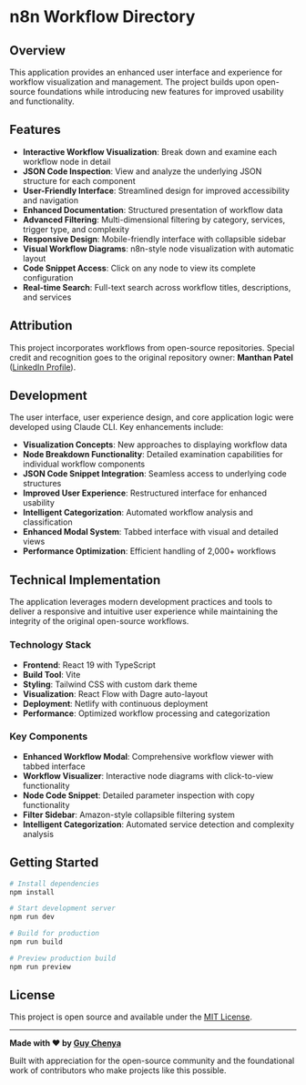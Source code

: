 # n8n Workflow Directory

## Overview

This application provides an enhanced user interface and experience for workflow visualization and management. The project builds upon open-source foundations while introducing new features for improved usability and functionality.

## Features

* **Interactive Workflow Visualization**: Break down and examine each workflow node in detail
* **JSON Code Inspection**: View and analyze the underlying JSON structure for each component
* **User-Friendly Interface**: Streamlined design for improved accessibility and navigation
* **Enhanced Documentation**: Structured presentation of workflow data
* **Advanced Filtering**: Multi-dimensional filtering by category, services, trigger type, and complexity
* **Responsive Design**: Mobile-friendly interface with collapsible sidebar
* **Visual Workflow Diagrams**: n8n-style node visualization with automatic layout
* **Code Snippet Access**: Click on any node to view its complete configuration
* **Real-time Search**: Full-text search across workflow titles, descriptions, and services

## Attribution

This project incorporates workflows from open-source repositories. Special credit and recognition goes to the original repository owner: **Manthan Patel** ([LinkedIn Profile](https://www.linkedin.com/in/leadgenmanthan)).

## Development

The user interface, user experience design, and core application logic were developed using Claude CLI. Key enhancements include:

* **Visualization Concepts**: New approaches to displaying workflow data
* **Node Breakdown Functionality**: Detailed examination capabilities for individual workflow components
* **JSON Code Snippet Integration**: Seamless access to underlying code structures
* **Improved User Experience**: Restructured interface for enhanced usability
* **Intelligent Categorization**: Automated workflow analysis and classification
* **Enhanced Modal System**: Tabbed interface with visual and detailed views
* **Performance Optimization**: Efficient handling of 2,000+ workflows

## Technical Implementation

The application leverages modern development practices and tools to deliver a responsive and intuitive user experience while maintaining the integrity of the original open-source workflows.

### Technology Stack

- **Frontend**: React 19 with TypeScript
- **Build Tool**: Vite
- **Styling**: Tailwind CSS with custom dark theme
- **Visualization**: React Flow with Dagre auto-layout
- **Deployment**: Netlify with continuous deployment
- **Performance**: Optimized workflow processing and categorization

### Key Components

- **Enhanced Workflow Modal**: Comprehensive workflow viewer with tabbed interface
- **Workflow Visualizer**: Interactive node diagrams with click-to-view functionality
- **Node Code Snippet**: Detailed parameter inspection with copy functionality
- **Filter Sidebar**: Amazon-style collapsible filtering system
- **Intelligent Categorization**: Automated service detection and complexity analysis

## Getting Started

```bash
# Install dependencies
npm install

# Start development server
npm run dev

# Build for production
npm run build

# Preview production build
npm run preview
```

## License

This project is open source and available under the [MIT License](LICENSE).

---

**Made with ❤️ by [Guy Chenya](https://www.guyc.dev)**

Built with appreciation for the open-source community and the foundational work of contributors who make projects like this possible.